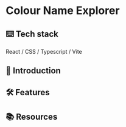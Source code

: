 # Colour Name Explorer

## ⌨️ Tech stack
React / CSS / Typescript / Vite

## 🍼 Introduction

## 🛠️ Features

## 📚 Resources